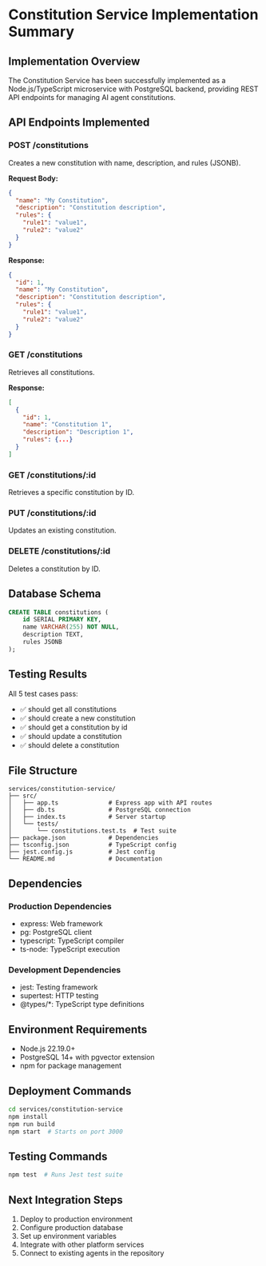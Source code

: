 # Constitution Service Implementation Summary

## Implementation Overview

The Constitution Service has been successfully implemented as a Node.js/TypeScript microservice with PostgreSQL backend, providing REST API endpoints for managing AI agent constitutions.

## API Endpoints Implemented

### POST /constitutions
Creates a new constitution with name, description, and rules (JSONB).

**Request Body:**
```json
{
  "name": "My Constitution",
  "description": "Constitution description",
  "rules": {
    "rule1": "value1",
    "rule2": "value2"
  }
}
```

**Response:**
```json
{
  "id": 1,
  "name": "My Constitution",
  "description": "Constitution description", 
  "rules": {
    "rule1": "value1",
    "rule2": "value2"
  }
}
```

### GET /constitutions
Retrieves all constitutions.

**Response:**
```json
[
  {
    "id": 1,
    "name": "Constitution 1",
    "description": "Description 1",
    "rules": {...}
  }
]
```

### GET /constitutions/:id
Retrieves a specific constitution by ID.

### PUT /constitutions/:id
Updates an existing constitution.

### DELETE /constitutions/:id
Deletes a constitution by ID.

## Database Schema

```sql
CREATE TABLE constitutions (
    id SERIAL PRIMARY KEY,
    name VARCHAR(255) NOT NULL,
    description TEXT,
    rules JSONB
);
```

## Testing Results

All 5 test cases pass:
- ✅ should get all constitutions
- ✅ should create a new constitution  
- ✅ should get a constitution by id
- ✅ should update a constitution
- ✅ should delete a constitution

## File Structure

```
services/constitution-service/
├── src/
│   ├── app.ts              # Express app with API routes
│   ├── db.ts               # PostgreSQL connection
│   ├── index.ts            # Server startup
│   └── tests/
│       └── constitutions.test.ts  # Test suite
├── package.json            # Dependencies
├── tsconfig.json           # TypeScript config
├── jest.config.js          # Jest config
└── README.md               # Documentation
```

## Dependencies

### Production Dependencies
- express: Web framework
- pg: PostgreSQL client
- typescript: TypeScript compiler
- ts-node: TypeScript execution

### Development Dependencies  
- jest: Testing framework
- supertest: HTTP testing
- @types/*: TypeScript type definitions

## Environment Requirements

- Node.js 22.19.0+
- PostgreSQL 14+ with pgvector extension
- npm for package management

## Deployment Commands

```bash
cd services/constitution-service
npm install
npm run build
npm start  # Starts on port 3000
```

## Testing Commands

```bash
npm test  # Runs Jest test suite
```

## Next Integration Steps

1. Deploy to production environment
2. Configure production database
3. Set up environment variables
4. Integrate with other platform services
5. Connect to existing agents in the repository
